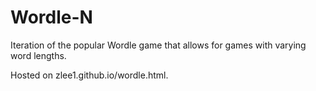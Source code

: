 # Wordle-N

Iteration of the popular Wordle game that allows for games with varying word lengths.

Hosted on zlee1.github.io/wordle.html.
